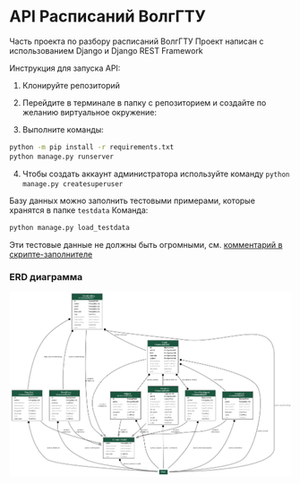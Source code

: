 # API Расписаний ВолгГТУ

Часть проекта по разбору расписаний ВолгГТУ
Проект написан с использованием Django и Django REST Framework

Инструкция для запуска API:

1. Клонируйте репозиторий

2. Перейдите в терминале в папку с репозиторием и создайте по желанию виртуальное окружение:

3. Выполните команды:

```bash
python -m pip install -r requirements.txt
python manage.py runserver
```

4. Чтобы создать аккаунт администратора используйте команду `python manage.py createsuperuser`

Базу данных можно заполнить тестовыми примерами, которые хранятся в папке `testdata`
Команда:

```bash
python manage.py load_testdata
```

Эти тестовые данные не должны быть огромными, см. [комментарий в скрипте-заполнителе](api/management/commands/load_testdata.py)

### ERD диаграмма

![ERD Диаграмма](resources/erd.png)
